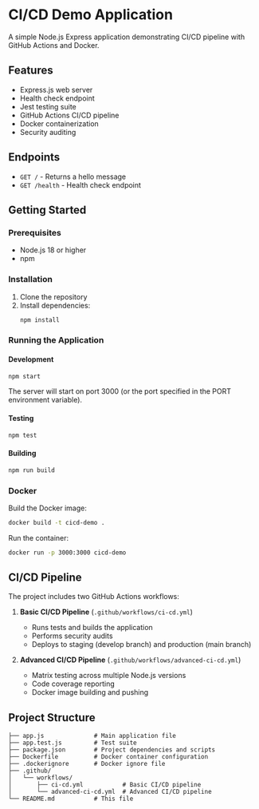 # CI/CD Demo Application

A simple Node.js Express application demonstrating CI/CD pipeline with GitHub Actions and Docker.

## Features

- Express.js web server
- Health check endpoint
- Jest testing suite
- GitHub Actions CI/CD pipeline
- Docker containerization
- Security auditing

## Endpoints

- `GET /` - Returns a hello message
- `GET /health` - Health check endpoint

## Getting Started

### Prerequisites

- Node.js 18 or higher
- npm

### Installation

1. Clone the repository
2. Install dependencies:
   ```bash
   npm install
   ```

### Running the Application

#### Development
```bash
npm start
```

The server will start on port 3000 (or the port specified in the PORT environment variable).

#### Testing
```bash
npm test
```

#### Building
```bash
npm run build
```

### Docker

Build the Docker image:
```bash
docker build -t cicd-demo .
```

Run the container:
```bash
docker run -p 3000:3000 cicd-demo
```

## CI/CD Pipeline

The project includes two GitHub Actions workflows:

1. **Basic CI/CD Pipeline** (`.github/workflows/ci-cd.yml`)
   - Runs tests and builds the application
   - Performs security audits
   - Deploys to staging (develop branch) and production (main branch)

2. **Advanced CI/CD Pipeline** (`.github/workflows/advanced-ci-cd.yml`)
   - Matrix testing across multiple Node.js versions
   - Code coverage reporting
   - Docker image building and pushing

## Project Structure

```
├── app.js              # Main application file
├── app.test.js         # Test suite
├── package.json        # Project dependencies and scripts
├── Dockerfile          # Docker container configuration
├── .dockerignore       # Docker ignore file
├── .github/
│   └── workflows/
│       ├── ci-cd.yml           # Basic CI/CD pipeline
│       └── advanced-ci-cd.yml  # Advanced CI/CD pipeline
└── README.md           # This file
```
